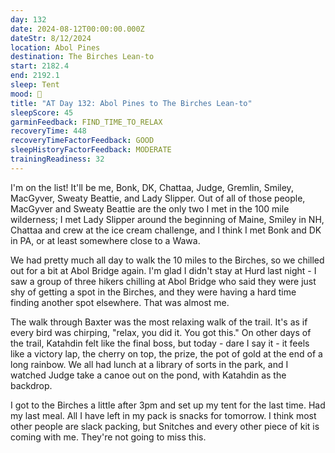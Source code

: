 ```yaml
---
day: 132
date: 2024-08-12T00:00:00.000Z
dateStr: 8/12/2024
location: Abol Pines
destination: The Birches Lean-to
start: 2182.4
end: 2192.1
sleep: Tent
mood: 🙂
title: "AT Day 132: Abol Pines to The Birches Lean-to"
sleepScore: 45
garminFeedback: FIND_TIME_TO_RELAX
recoveryTime: 448
recoveryTimeFactorFeedback: GOOD
sleepHistoryFactorFeedback: MODERATE
trainingReadiness: 32
---
```

I'm on the list! It'll be me, Bonk, DK, Chattaa, Judge, Gremlin, Smiley, MacGyver, Sweaty Beattie, and Lady Slipper. Out of all of those people, MacGyver and Sweaty Beattie are the only two I met in the 100 mile wilderness; I met Lady Slipper around the beginning of Maine, Smiley in NH, Chattaa and crew at the ice cream challenge, and I think I met Bonk and DK in PA, or at least somewhere close to a Wawa.

We had pretty much all day to walk the 10 miles to the Birches, so we chilled out for a bit at Abol Bridge again. I'm glad I didn't stay at Hurd last night - I saw a group of three hikers chilling at Abol Bridge who said they were just shy of getting a spot in the Birches, and they were having a hard time finding another spot elsewhere. That was almost me.

The walk through Baxter was the most relaxing walk of the trail. It's as if every bird was chirping, "relax, you did it. You got this." On other days of the trail, Katahdin felt like the final boss, but today - dare I say it - it feels like a victory lap, the cherry on top, the prize, the pot of gold at the end of a long rainbow. We all had lunch at a library of sorts in the park, and I watched Judge take a canoe out on the pond, with Katahdin as the backdrop.

I got to the Birches a little after 3pm and set up my tent for the last time. Had my last meal. All I have left in my pack is snacks for tomorrow. I think most other people are slack packing, but Snitches and every other piece of kit is coming with me. They're not going to miss this.

